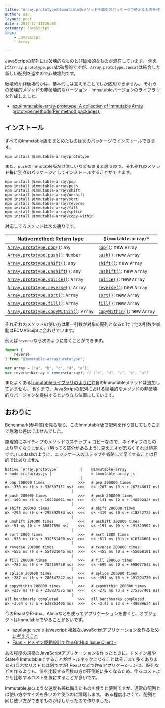 ```yaml
---
title: "Array.prototypeのImmutable版メソッドを個別のパッケージで使えるものを作った"
author: azu
layout: post
date : 2017-07-11T20:03
category: JavaScript
tags:
    - JavaScript
    - Array

---
```


JavaScriptの配列には破壊的なものと非破壊的なものが混在しています。
例えば`Arrray.prototype.push`は破壊的ですが、`Array.prototype.concat`は結合した新しい配列を返すので非破壊的です。

破壊的か非破壊的かは、基本的には覚えることでしか区別できません。
それらの破壊的メソッドの非破壊的なバージョン - Immutableバージョンのライブラリを作成しました。

- [azu/immutable-array-prototype: A collection of Immutable Array prototype methods(Per method packages).](https://github.com/azu/immutable-array-prototype "azu/immutable-array-prototype: A collection of Immutable Array prototype methods(Per method packages).")


## インストール

すべてのImmutable版をまとめたものは次のパッケージでインストールできます。

```
npm install @immutable-array/prototype
```

また、`push`のImmutable版だけ欲しいなどもあると思うので、それぞれのメソッド毎に別々のパッケージとしてインストールすることができます。

```
npm install @immutable-array/pop
npm install @immutable-array/push
npm install @immutable-array/shift
npm install @immutable-array/unshift
npm install @immutable-array/sort
npm install @immutable-array/reverse
npm install @immutable-array/fill
npm install @immutable-array/splice
npm install @immutable-array/copy-within
```

対応してるメソッドは次の通りです。

| Native method: Return type               | `@immutable-array/*`                       |
| ---------------------------------------- | ---------------------------------------- |
| [`Array.prototype.pop()`](https://developer.mozilla.org/ja/docs/Web/JavaScript/Reference/Global_Objects/Array/pop): `any`| [`pop()`](https://github.com/azu/immutable-array-prototype/tree/master/packages/pop): new  `Array` |
| [`Array.prototype.push()`](https://developer.mozilla.org/ja/docs/Web/JavaScript/Reference/Global_Objects/Array/push): `Number`| [`push()`](https://github.com/azu/immutable-array-prototype/tree/master/packages/push): new  `Array` |
| [`Array.prototype.shift()`](https://developer.mozilla.org/ja/docs/Web/JavaScript/Reference/Global_Objects/Array/shift): `any`| [`shift()`](https://github.com/azu/immutable-array-prototype/tree/master/packages/shift): new  `Array` |
| [`Array.prototype.unshift()`](https://developer.mozilla.org/ja/docs/Web/JavaScript/Reference/Global_Objects/Array/unshift): `any`| [`unshift()`](https://github.com/azu/immutable-array-prototype/tree/master/packages/unshift): new  `Array` |
| [`Array.prototype.splice()`](https://developer.mozilla.org/ja/docs/Web/JavaScript/Reference/Global_Objects/Array/splice): `Array`| [`splice()`](https://github.com/azu/immutable-array-prototype/tree/master/packages/splice): new  `Array` |
| [`Array.prototype.reverse()`](https://developer.mozilla.org/ja/docs/Web/JavaScript/Reference/Global_Objects/Array/reverse): `Array`| [`reverse()`](https://github.com/azu/immutable-array-prototype/tree/master/packages/sort): new `Array` |
| [`Array.prototype.sort()`](https://developer.mozilla.org/ja/docs/Web/JavaScript/Reference/Global_Objects/Array/sort): `Array`| [`sort()`](https://github.com/azu/immutable-array-prototype/tree/master/packages/sort): new  `Array` |
| [`Array.prototype.fill()`](https://developer.mozilla.org/ja/docs/Web/JavaScript/Reference/Global_Objects/Array/fill): `Array`| [`fill()`](https://github.com/azu/immutable-array-prototype/tree/master/packages/fill): new `Array` |
| [`Array.prototype.copyWithin()`](https://developer.mozilla.org/ja/docs/Web/JavaScript/Reference/Global_Objects/Array/copyWithin): `Array`| [`copyWithin()`](https://github.com/azu/immutable-array-prototype/tree/master/packages/copy-within): new `Array` |

それぞれのメソッドの使い方は第一引数が対象の配列となるだけで他の引数や挙動はECMAScriptに合わせています。

例えば`reverse`なら次のように書くことができます。

```js
import {
    reverse
} from "@immutable-array/prototype";

var array = ["a", "b", "c", "d", "e"];
var reversedArrray = reverse(array); // ["e", "d", "c", "b", "a"]
```

またよくある[Immutableライブラリのように](https://github.com/azu/immutable-array-prototype#related)独自のImmutableメソッドは追加していません。
あくまで、JavaScriptの配列における破壊的なメソッドの非破壊的なバージョンを提供するという立ち位置にしています。

## おわりに

[Benchmark](https://github.com/azu/immutable-array-prototype#benchmarks)(参考値)を見る限り、このImmutable版で配列を作り直してもそこまで急激な差はでませんでした。

原理的にネイティブのメソッドのステップ + コピーなので、ネイティブのものより早くなりません。(勝ってる部分があるように見えますが恐らくそれは誤差です。)
Lodashのように、エッジケースのステップを省略して早くすることは目的ではありません

```
Native `Array.prototype`          |    @immutable-array
> node src/array.js |                  > immutable-array.js
                                  |
# pop 200000 times               >>>   # pop 200000 times
ok ~330 ms (0 s + 330397151 ns)  >>>   ok ~267 ms (0 s + 267348617 ns)
                              |
# push 200000 times              >>>   # push 200000 times
ok ~169 ms (0 s + 168738061 ns)  >>>   ok ~141 ms (0 s + 140502324 ns)
                              |
# shift 200000 times             <<<   # shift 200000 times
ok ~296 ms (0 s + 295892983 ns)  <<<   ok ~419 ms (0 s + 418852725 ns)
                              |
# unshift 200000 times           <<<   # unshift 200000 times
ok ~51 ms (0 s + 50817590 ns)    <<<   ok ~191 ms (0 s + 191329502 ns)
                              |
# sort 2000 times                >>>   # sort 2000 times
ok ~933 ms (0 s + 932551400 ns)  >>>   ok ~611 ms (0 s + 610748601 ns)
                              |
# reverse 200000 times           >>>   # reverse 200000 times
ok ~555 ms (0 s + 554921645 ns)  >>>   ok ~455 ms (0 s + 455068191 ns)
                              |
# fill 200000 times              >>>   # fill 200000 times
ok ~782 ms (0 s + 782159758 ns)  >>>   ok ~699 ms (0 s + 698677543 ns)
                              |
# splice 200000 times            <<<   # splice 200000 times
ok ~287 ms (0 s + 286547242 ns)  <<<   ok ~391 ms (0 s + 391294720 ns)
                              |
# copyWithin 200000 times        <<<   # copyWithin 200000 times
ok ~237 ms (0 s + 236837575 ns)  <<<   ok ~275 ms (0 s + 275267401 ns)
                              |
all benchmarks completed         >>>   all benchmarks completed
ok ~3.64 s (3 s + 638863405 ns)  >>>   ok ~3.45 s (3 s + 449089624 ns)
```

今のReactやRedux、Alminなどを使ってアプリケーションを書くと、オブジェクトはImmutableでやることが多いです。

- [azu/large-scale-javascript: 複雑なJavaScriptアプリケーションを作るために考えること](https://github.com/azu/large-scale-javascript "azu/large-scale-javascript: 複雑なJavaScriptアプリケーションを作るために考えること")
- [Faao - ドメイン駆動設計で作るGitHub Issue Client -](http://azu.github.io/slide/2017/teppeis-sushi/client-side-ddd-on-github.html "Faao - ドメイン駆動設計で作るGitHub Issue Client -")

ある程度の規模のJavaScriptアプリケーションを作ったときに、ドメイン層やStateをImmutableにすることがボトルネックになることはそこまで多くありません(巨大なリストとは別ですが)
Reactなどで作るアプリケーションは、配列などを作るよりも、値を比較する回数の方が圧倒的に多くなるため、作るコストよりも比較するコストを気にすることが多いです。


Immutable.jsのような速度も兼ね備えたものを使うと便利ですが、通常の配列とは使い方やサイズも多いので使うのに躊躇します。
ある程度小さくて、配列と同じ使い方ができるものがほしかったので作りました。

